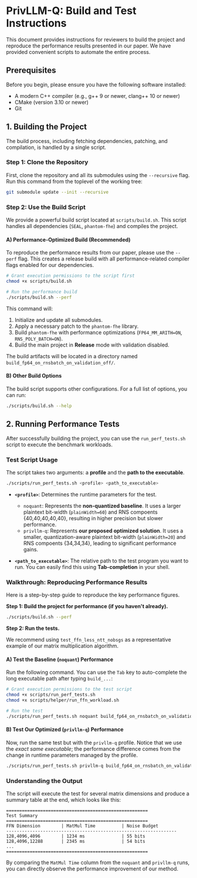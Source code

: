 # PrivLLM-Q: Build and Test Instructions

This document provides instructions for reviewers to build the project and reproduce the performance results presented in our paper. We have provided convenient scripts to automate the entire process.

## Prerequisites

Before you begin, please ensure you have the following software installed:

*   A modern C++ compiler (e.g., g++ 9 or newer, clang++ 10 or newer)
*   CMake (version 3.10 or newer)
*   Git

## 1. Building the Project

The build process, including fetching dependencies, patching, and compilation, is handled by a single script.

### Step 1: Clone the Repository

First, clone the repository and all its submodules using the `--recursive` flag. Run this command from the toplevel of the working tree:

```sh
git submodule update --init --recursive
```

### Step 2: Use the Build Script

We provide a powerful build script located at `scripts/build.sh`. This script handles all dependencies (`SEAL`, `phantom-fhe`) and compiles the project.

#### A) Performance-Optimized Build (Recommended)

To reproduce the performance results from our paper, please use the `--perf` flag. This creates a release build with all performance-related compiler flags enabled for our dependencies.

```sh
# Grant execution permissions to the script first
chmod +x scripts/build.sh

# Run the performance build
./scripts/build.sh --perf
```

This command will:
1.  Initialize and update all submodules.
2.  Apply a necessary patch to the `phantom-fhe` library.
3.  Build `phantom-fhe` with performance optimizations (`FP64_MM_ARITH=ON`, `RNS_POLY_BATCH=ON`).
4.  Build the main project in **Release** mode with validation disabled.

The build artifacts will be located in a directory named `build_fp64_on_rnsbatch_on_validation_off/`.

#### B) Other Build Options

The build script supports other configurations. For a full list of options, you can run:

```sh
./scripts/build.sh --help
```

## 2. Running Performance Tests

After successfully building the project, you can use the `run_perf_tests.sh` script to execute the benchmark workloads.

### Test Script Usage

The script takes two arguments: a **profile** and the **path to the executable**.

```sh
./scripts/run_perf_tests.sh <profile> <path_to_executable>
```

*   **`<profile>`**: Determines the runtime parameters for the test.
    *   `noquant`: Represents the **non-quantized baseline**. It uses a larger plaintext bit-width (`plainWidth=60`) and RNS compoents {40,40,40,40,40}, resulting in higher precision but slower performance.
    *   `privllm-q`: Represents **our proposed optimized solution**. It uses a smaller, quantization-aware plaintext bit-width (`plainWidth=20`) and RNS compoents {34,34,34}, leading to significant performance gains.

*   **`<path_to_executable>`**: The relative path to the test program you want to run. You can easily find this using **Tab-completion** in your shell.

### Walkthrough: Reproducing Performance Results

Here is a step-by-step guide to reproduce the key performance figures.

**Step 1: Build the project for performance (if you haven't already).**

```sh
./scripts/build.sh --perf
```

**Step 2: Run the tests.**

We recommend using `test_ffn_less_ntt_nobsgs` as a representative example of our matrix multiplication algorithm.

#### A) Test the Baseline (`noquant`) Performance

Run the following command. You can use the `Tab` key to auto-complete the long executable path after typing `build_...`:

```sh
# Grant execution permissions to the test script
chmod +x scripts/run_perf_tests.sh
chmod +x scripts/helper/run_ffn_workload.sh

# Run the test
./scripts/run_perf_tests.sh noquant build_fp64_on_rnsbatch_on_validation_off/fastFFN/test_ffn_less_ntt_nobsgs
```

#### B) Test Our Optimized (`privllm-q`) Performance

Now, run the same test but with the `privllm-q` profile. Notice that we use the *exact same executable*; the performance difference comes from the change in runtime parameters managed by the profile.

```sh
./scripts/run_perf_tests.sh privllm-q build_fp64_on_rnsbatch_on_validation_off/fastFFN/test_ffn_less_ntt_nobsgs
```

### Understanding the Output

The script will execute the test for several matrix dimensions and produce a summary table at the end, which looks like this:

```
======================================================
Test Summary
======================================================
FFN Dimension        | MatMul Time          | Noise Budget
-----------------------------------------------------------------
128,4096,4096        | 1234 ms              | 55 bits
128,4096,12288       | 2345 ms              | 54 bits
...
======================================================
```

By comparing the `MatMul Time` column from the `noquant` and `privllm-q` runs, you can directly observe the performance improvement of our method.
